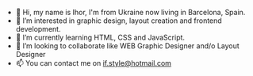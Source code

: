 - 👋 Hi, my name is Ihor, I'm from Ukraine now living in Barcelona, Spain.
- 👀 I’m interested in graphic design, layout creation and frontend development.
- 🌱 I’m currently learning HTML, CSS and JavaScript.
- 💞️ I’m looking to collaborate like WEB Graphic Designer and/o Layout Designer
- 📫 You can contact me on if.style@hotmail.com
